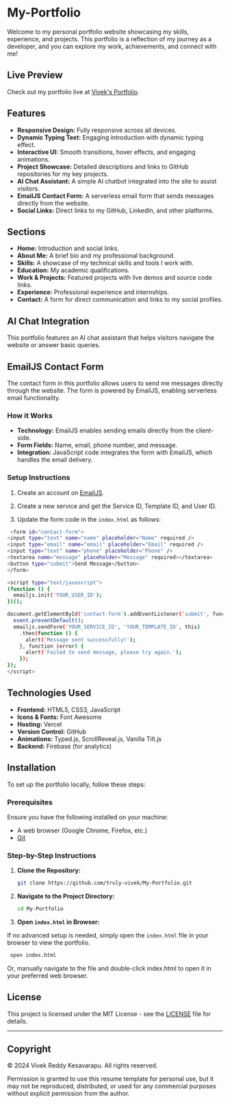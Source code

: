 # My-Portfolio

Welcome to my personal portfolio website showcasing my skills, experience, and projects. This portfolio is a reflection of my journey as a developer, and you can explore my work, achievements, and connect with me!

## Live Preview
Check out my portfolio live at [Vivek's Portfolio](https://vivek76.vercel.app/).

## Features
- **Responsive Design:** Fully responsive across all devices.
- **Dynamic Typing Text:** Engaging introduction with dynamic typing effect.
- **Interactive UI:** Smooth transitions, hover effects, and engaging animations.
- **Project Showcase:** Detailed descriptions and links to GitHub repositories for my key projects.
- **AI Chat Assistant:** A simple AI chatbot integrated into the site to assist visitors.
- **EmailJS Contact Form:** A serverless email form that sends messages directly from the website.
- **Social Links:** Direct links to my GitHub, LinkedIn, and other platforms.

## Sections
- **Home:** Introduction and social links.
- **About Me:** A brief bio and my professional background.
- **Skills:** A showcase of my technical skills and tools I work with.
- **Education:** My academic qualifications.
- **Work & Projects:** Featured projects with live demos and source code links.
- **Experience:** Professional experience and internships.
- **Contact:** A form for direct communication and links to my social profiles.

## AI Chat Integration

This portfolio features an AI chat assistant that helps visitors navigate the website or answer basic queries.

EmailJS Contact Form
--------------------

The contact form in this portfolio allows users to send me messages directly through the website. The form is powered by EmailJS, enabling serverless email functionality.

### How it Works

-   **Technology:** EmailJS enables sending emails directly from the client-side.
-   **Form Fields:** Name, email, phone number, and message.
-   **Integration:** JavaScript code integrates the form with EmailJS, which handles the email delivery.

### Setup Instructions

1.  Create an account on [EmailJS](https://www.emailjs.com/).

2.  Create a new service and get the Service ID, Template ID, and User ID.

3.  Update the form code in the `index.html` as follows:
  ```bash
   <form id="contact-form">
  <input type="text" name="name" placeholder="Name" required />
  <input type="email" name="email" placeholder="Email" required />
  <input type="text" name="phone" placeholder="Phone" />
  <textarea name="message" placeholder="Message" required></textarea>
  <button type="submit">Send Message</button>
</form>

<script type="text/javascript">
  (function () {
    emailjs.init('YOUR_USER_ID');
  })();

  document.getElementById('contact-form').addEventListener('submit', function (event) {
    event.preventDefault();
    emailjs.sendForm('YOUR_SERVICE_ID', 'YOUR_TEMPLATE_ID', this)
      .then(function () {
        alert('Message sent successfully!');
      }, function (error) {
        alert('Failed to send message, please try again.');
      });
  });
</script>
```
Technologies Used
-----------------

-   **Frontend:** HTML5, CSS3, JavaScript
-   **Icons & Fonts:** Font Awesome
-   **Hosting:** Vercel
-   **Version Control:** GitHub
-   **Animations:** Typed.js, ScrollReveal.js, Vanilla Tilt.js
-   **Backend:** Firebase (for analytics)

Installation
------------

To set up the portfolio locally, follow these steps:

### Prerequisites

Ensure you have the following installed on your machine:

-   A web browser (Google Chrome, Firefox, etc.)
-   [Git](https://git-scm.com/)
### Step-by-Step Instructions

1.  **Clone the Repository:**
    ```bash
    git clone https://github.com/truly-vivek/My-Portfolio.git
    ```
2. **Navigate to the Project Directory:**

    ```bash
    cd My-Portfolio
    ```
3. **Open `index.html` in Browser:**

If no advanced setup is needed, simply open the `index.html` file in your browser to view the portfolio.
  ```bash
   open index.html
```
Or, manually navigate to the file and double-click index.html to open it in your preferred web browser.
## License

This project is licensed under the MIT License - see the [LICENSE](./LICENSE) file for details.

---

## Copyright

&copy; 2024 Vivek Reddy Kesavarapu. All rights reserved.

Permission is granted to use this resume template for personal use, but it may not be reproduced, distributed, or used for any commercial purposes without explicit permission from the author.
